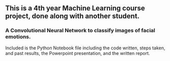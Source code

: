 ## This is a 4th year Machine Learning course project, done along with another student.
### A Convolutional Neural Network to classify images of facial emotions.
Included is the Python Notebook file including the code written, steps taken, and past results, the Powerpoint presentation, and the written report.
